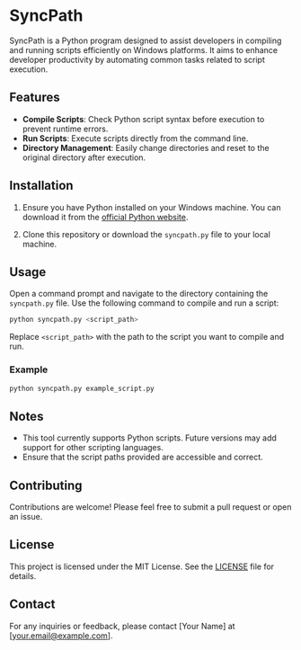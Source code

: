 # SyncPath

SyncPath is a Python program designed to assist developers in compiling and running scripts efficiently on Windows platforms. It aims to enhance developer productivity by automating common tasks related to script execution.

## Features

- **Compile Scripts**: Check Python script syntax before execution to prevent runtime errors.
- **Run Scripts**: Execute scripts directly from the command line.
- **Directory Management**: Easily change directories and reset to the original directory after execution.

## Installation

1. Ensure you have Python installed on your Windows machine. You can download it from the [official Python website](https://www.python.org/).

2. Clone this repository or download the `syncpath.py` file to your local machine.

## Usage

Open a command prompt and navigate to the directory containing the `syncpath.py` file. Use the following command to compile and run a script:

```bash
python syncpath.py <script_path>
```

Replace `<script_path>` with the path to the script you want to compile and run.

### Example

```bash
python syncpath.py example_script.py
```

## Notes

- This tool currently supports Python scripts. Future versions may add support for other scripting languages.
- Ensure that the script paths provided are accessible and correct.

## Contributing

Contributions are welcome! Please feel free to submit a pull request or open an issue.

## License

This project is licensed under the MIT License. See the [LICENSE](LICENSE) file for details.

## Contact

For any inquiries or feedback, please contact [Your Name] at [your.email@example.com].